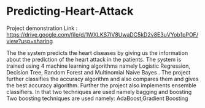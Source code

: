 # Predicting-Heart-Attack

Project demonstration Link : https://drive.google.com/file/d/1WXLKS7lV8UwaDC5kD2v8E3uVYob1pPOF/view?usp=sharing

The the system predicts the heart diseases by giving us the information about the prediction of the heart attack in the patients. 
The system is trained using 4 machine learning algorithms  namely Logistic Regression, Decision Tree, Random Forest and Multinomial Naive Bayes .
The project further classifies the accuracy algorithm and also compares them and gives the best accuracy algorithm. 
Further the project also implements ensemble classifiers. In that two techniques are used namely bagging and boosting
Two boosting techniques are used namely: AdaBoost,Gradient Boosting

